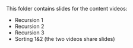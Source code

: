 This folder contains slides for the content videos:

- Recursion 1
- Recursion 2
- Recursion 3
- Sorting 1&2 (the two videos share slides)
